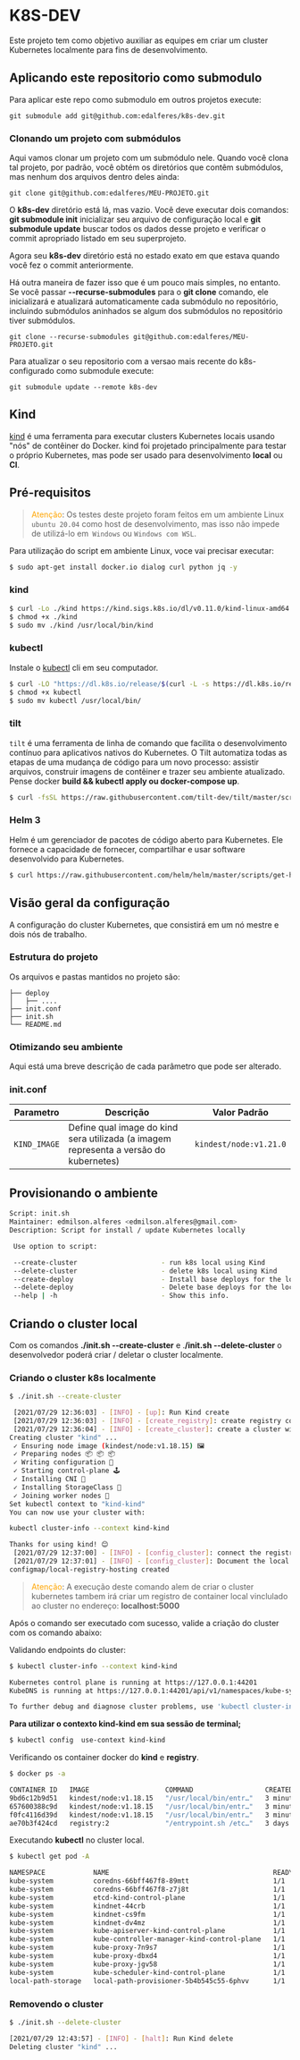 # K8S-DEV

Este projeto tem como objetivo auxiliar as equipes em criar um cluster Kubernetes localmente para fins de desenvolvimento.

## Aplicando este repositorio como submodulo

Para aplicar este repo como submodulo em outros projetos execute:

```
git submodule add git@github.com:edalferes/k8s-dev.git
```

### Clonando um projeto com submódulos


Aqui vamos clonar um projeto com um submódulo nele. Quando você clona tal projeto, por padrão, você obtém os diretórios que contêm submódulos, mas nenhum dos arquivos dentro deles ainda:

```
git clone git@github.com:edalferes/MEU-PROJETO.git
```

O **k8s-dev** diretório está lá, mas vazio. Você deve executar dois comandos: **git submodule init** inicializar seu arquivo de configuração local e **git submodule update** buscar todos os dados desse projeto e verificar o commit apropriado listado em seu superprojeto.

Agora seu **k8s-dev** diretório está no estado exato em que estava quando você fez o commit anteriormente.

Há outra maneira de fazer isso que é um pouco mais simples, no entanto. Se você passar **--recurse-submodules** para o **git clone** comando, ele inicializará e atualizará automaticamente cada submódulo no repositório, incluindo submódulos aninhados se algum dos submódulos no repositório tiver submódulos.

```
git clone --recurse-submodules git@github.com:edalferes/MEU-PROJETO.git
```
Para atualizar o seu repositorio com a versao mais recente do k8s- configurado como submodule execute:

```
git submodule update --remote k8s-dev
```

## Kind

[kind](https://kind.sigs.k8s.io/) é uma ferramenta para executar clusters Kubernetes locais usando "nós" de contêiner do Docker.
kind foi projetado principalmente para testar o próprio Kubernetes, mas pode ser usado para desenvolvimento **local** ou **CI**.

## **Pré-requisitos**

> <font color="orange">Atenção</font>: Os testes deste projeto foram feitos em um ambiente Linux `ubuntu 20.04` como host de desenvolvimento, mas isso não impede de utilizá-lo em` Windows` ou `Windows com WSL`.

Para utilização do script em ambiente Linux, voce vai precisar executar:

```bash
$ sudo apt-get install docker.io dialog curl python jq -y
```

### **kind**

```bash
$ curl -Lo ./kind https://kind.sigs.k8s.io/dl/v0.11.0/kind-linux-amd64
$ chmod +x ./kind
$ sudo mv ./kind /usr/local/bin/kind
```

### **kubectl**

Instale o [kubectl](https://kubernetes.io/docs/tasks/tools/install-kubectl-linux/) cli em seu computador.

```bash
$ curl -LO "https://dl.k8s.io/release/$(curl -L -s https://dl.k8s.io/release/stable.txt)/bin/linux/amd64/kubectl"
$ chmod +x kubectl
$ sudo mv kubectl /usr/local/bin/
```

### **tilt**

`tilt` é uma ferramenta de linha de comando que facilita o desenvolvimento contínuo para aplicativos nativos do Kubernetes. O Tilt automatiza todas as etapas de uma mudança de código para um novo processo: assistir arquivos, construir imagens de contêiner e trazer seu ambiente atualizado. Pense docker **build && kubectl apply ou docker-compose up**.

```bash
$ curl -fsSL https://raw.githubusercontent.com/tilt-dev/tilt/master/scripts/install.sh | bash
```

### **Helm 3**

Helm é um gerenciador de pacotes de código aberto para Kubernetes. Ele fornece a capacidade de fornecer, compartilhar e usar software desenvolvido para Kubernetes.

```bash
$ curl https://raw.githubusercontent.com/helm/helm/master/scripts/get-helm-3 | bash
```

## Visão geral da configuração

A configuração do cluster Kubernetes, que consistirá em um nó mestre e dois nós de trabalho.

### Estrutura do projeto

Os arquivos e pastas mantidos no projeto são:

```
├── deploy
│   ├── ....
├── init.conf
├── init.sh
└── README.md
```

### Otimizando seu ambiente

Aqui está uma breve descrição de cada parâmetro que pode ser alterado.

### init.conf

| Parametro    | Descrição                                                                             | Valor Padrão            |
|--------------|---------------------------------------------------------------------------------------|-------------------------|
| `KIND_IMAGE` | Define qual image do kind sera utilizada (a imagem representa a versão do kubernetes) | `kindest/node:v1.21.0` |


## Provisionando o ambiente

```bash                                                                 
Script: init.sh
Maintainer: edmilson.alferes <edmilson.alferes@gmail.com>
Description: Script for install / update Kubernetes locally

 Use option to script: 

 --create-cluster                     - run k8s local using Kind
 --delete-cluster                     - delete k8s local using Kind
 --create-deploy                      - Install base deploys for the local cluster.
 --delete-deploy                      - Delete base deploys for the local cluster.
 --help | -h                          - Show this info.
```

## Criando o cluster local

Com os comandos **./init.sh --create-cluster** e .**/init.sh --delete-cluster** o desenvolvedor poderá criar / deletar o cluster localmente.

### Criando o cluster k8s localmente

```bash
$ ./init.sh --create-cluster

 [2021/07/29 12:36:03] - [INFO] - [up]: Run Kind create 
 [2021/07/29 12:36:03] - [INFO] - [create_registry]: create registry container unless it already exists 
 [2021/07/29 12:36:04] - [INFO] - [create_cluster]: create a cluster with the local registry enabled in containerd 
Creating cluster "kind" ...
 ✓ Ensuring node image (kindest/node:v1.18.15) 🖼
 ✓ Preparing nodes 📦 📦 📦  
 ✓ Writing configuration 📜 
 ✓ Starting control-plane 🕹️ 
 ✓ Installing CNI 🔌 
 ✓ Installing StorageClass 💾 
 ✓ Joining worker nodes 🚜 
Set kubectl context to "kind-kind"
You can now use your cluster with:

kubectl cluster-info --context kind-kind

Thanks for using kind! 😊
 [2021/07/29 12:37:00] - [INFO] - [config_cluster]: connect the registry to the cluster network 
 [2021/07/29 12:37:01] - [INFO] - [config_cluster]: Document the local registry 
configmap/local-registry-hosting created

```

> <font color="orange">Atenção</font>: A execução deste comando alem de criar o cluster kubernetes tambem irá criar um registro de container local vinclulado ao cluster no endereço: **localhost:5000**

Após o comando ser executado com sucesso, valide a criação do cluster com os comando abaixo:

Validando endpoints do cluster:

```bash
$ kubectl cluster-info --context kind-kind

Kubernetes control plane is running at https://127.0.0.1:44201
KubeDNS is running at https://127.0.0.1:44201/api/v1/namespaces/kube-system/services/kube-dns:dns/proxy

To further debug and diagnose cluster problems, use 'kubectl cluster-info dump'.

```

**Para utilizar o contexto kind-kind em sua sessão de terminal;**

```bash
$ kubectl config  use-context kind-kind

```

Verificando os container docker do **kind** e **registry**.

```bash
$ docker ps -a

CONTAINER ID   IMAGE                   COMMAND                  CREATED         STATUS         PORTS                       NAMES
9bd6c12b9d51   kindest/node:v1.18.15   "/usr/local/bin/entr…"   3 minutes ago   Up 3 minutes                               kind-worker
657600388c9d   kindest/node:v1.18.15   "/usr/local/bin/entr…"   3 minutes ago   Up 3 minutes                               kind-worker2
f0fc4116d39d   kindest/node:v1.18.15   "/usr/local/bin/entr…"   3 minutes ago   Up 3 minutes   127.0.0.1:39107->6443/tcp   kind-control-plane
ae70b3f424cd   registry:2              "/entrypoint.sh /etc…"   3 days ago      Up 16 hours    127.0.0.1:5000->5000/tcp    kind-registry

```

Executando **kubectl** no cluster local.

```bash
$ kubectl get pod -A

NAMESPACE            NAME                                         READY   STATUS    RESTARTS   AGE
kube-system          coredns-66bff467f8-89mtt                     1/1     Running   0          4m57s
kube-system          coredns-66bff467f8-z7j8t                     1/1     Running   0          4m57s
kube-system          etcd-kind-control-plane                      1/1     Running   0          5m5s
kube-system          kindnet-44crb                                1/1     Running   2          4m39s
kube-system          kindnet-cs9fm                                1/1     Running   0          4m57s
kube-system          kindnet-dv4mz                                1/1     Running   2          4m39s
kube-system          kube-apiserver-kind-control-plane            1/1     Running   0          5m5s
kube-system          kube-controller-manager-kind-control-plane   1/1     Running   0          5m5s
kube-system          kube-proxy-7n9s7                             1/1     Running   0          4m39s
kube-system          kube-proxy-dbxd4                             1/1     Running   0          4m39s
kube-system          kube-proxy-jgv58                             1/1     Running   0          4m57s
kube-system          kube-scheduler-kind-control-plane            1/1     Running   0          5m4s
local-path-storage   local-path-provisioner-5b4b545c55-6phvv      1/1     Running   0          4m57s

```

### Removendo o cluster

```bash
$ ./init.sh --delete-cluster

[2021/07/29 12:43:57] - [INFO] - [halt]: Run Kind delete 
Deleting cluster "kind" ...
```
